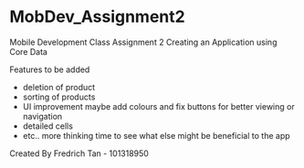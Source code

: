 # MobDev_Assignment2
Mobile Development Class Assignment 2 
Creating an Application using Core Data 

Features to be added 
- deletion of product
- sorting of products
- UI improvement maybe add colours and fix buttons for better viewing or navigation
- detailed cells
- etc.. more thinking time to see what else might be beneficial to the app


Created By Fredrich Tan - 101318950
